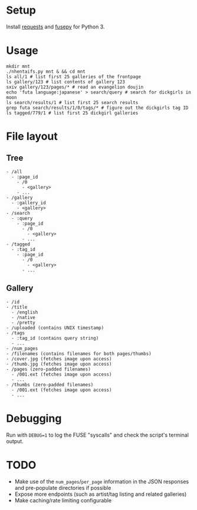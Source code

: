 # Setup

Install [requests](http://docs.python-requests.org/en/master/) and [fusepy](https://github.com/terencehonles/fusepy) for Python 3.

# Usage

```
mkdir mnt
./nhentaifs.py mnt & && cd mnt
ls all/1 # list first 25 galleries of the frontpage
ls gallery/123 # list contents of gallery 123
sxiv gallery/123/pages/* # read an evangelion doujin
echo 'futa language:japanese' > search/query # search for dickgirls in moon
ls search/results/1 # list first 25 search results
grep futa search/results/1/0/tags/* # figure out the dickgirls tag ID
ls tagged/779/1 # list first 25 dickgirl galleries
```

# File layout

## Tree

```
- /all
  - :page_id
    - /0
      - <gallery>
    - ...
- /gallery
  - :gallery_id
    - <gallery>
- /search
  - :query
    - :page_id
      - /0
        - <gallery>
      - ...
- /tagged
  - :tag_id
    - :page_id
      - /0
        - <gallery>
      - ...
```

## Gallery

```
- /id
- /title
  - /english
  - /native
  - /pretty
- /uploaded (contains UNIX timestamp)
- /tags
  - :tag_id (contains query string)
  - ...
- /num_pages
- /filenames (contains filenames for both pages/thumbs)
- /cover.jpg (fetches image upon access)
- /thumb.jpg (fetches image upon access)
- /pages (zero-padded filenames)
  - /001.ext (fetches image upon access)
  - ...
- /thumbs (zero-padded filenames)
  - /001.ext (fetches image upon access)
  - ...
```

# Debugging

Run with `DEBUG=1` to log the FUSE "syscalls" and check the script's
terminal output.

# TODO

- Make use of the `num_pages`/`per_page` information in the JSON
  responses and pre-populate directories if possible
- Expose more endpoints (such as artist/tag listing and related
  galleries)
- Make caching/rate limiting configurable
